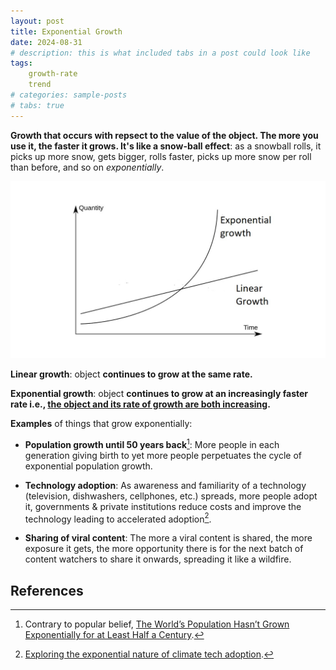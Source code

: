```yaml
---
layout: post
title: Exponential Growth
date: 2024-08-31
# description: this is what included tabs in a post could look like
tags: 
    growth-rate
    trend
# categories: sample-posts
# tabs: true
---
```


**Growth that occurs with repsect to the value of the object. The more you use it, the faster it grows. It's like a snow-ball effect**: as a snowball rolls, it picks up more snow, gets bigger, rolls faster, picks up more snow per roll than before, and so on *exponentially*.

![Exponential Growth](assets/img/linear_vs_exponential_growth.jpeg)

**Linear growth**: object **continues to grow at the same rate.**

**Exponential growth**: object **continues to grow at an increasingly faster rate i.e., <u>the object and its rate of growth are both increasing</u>.**

**Examples** of things that grow exponentially: 
* **Population growth until 50 years back**[^popn]: More people in each generation giving birth to yet more people perpetuates the cycle of exponential population growth.

* **Technology adoption**: As awareness and familiarity of a technology (television, dishwashers, cellphones, etc.) spreads, more people adopt it, governments & private institutions reduce costs and improve the technology leading to accelerated adoption[^techy]. 

* **Sharing of viral content**: The more a viral content is shared, the more exposure it gets, the more opportunity there is for the next batch of content watchers to share it onwards, spreading it like a wildfire.

## References
[^popn]: Contrary to popular belief, [The World’s Population Hasn’t Grown Exponentially for at Least Half a Century](https://blog.ucsusa.org/doug-boucher/world-population-growth-exponential/).
[^techy]: [Exploring the exponential nature of climate tech adoption](https://www.carbonequity.com/blog/exploring-the-exponential-nature-of-climate-tech-adoption).